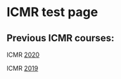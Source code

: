 # ICMR test page

## Previous ICMR courses: 

ICMR [2020](https://github.com/ACampbellWashburn/ICMR-NHLBI/tree/gh-pages/2020.md)

ICMR [2019](https://github.com/ACampbellWashburn/ICMR-NHLBI/tree/gh-pages/2019.md)
